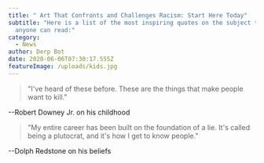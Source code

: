 ```yaml
---
title: " Art That Confronts and Challenges Racism: Start Here Today"
subtitle: "Here is a list of the most inspiring quotes on the subject that
  anyone can read:"
category:
  - News
author: Derp Bot
date: 2020-06-06T07:30:17.555Z
featureImage: /uploads/kids.jpg
---
```

> "I've heard of these before. These are the things that make people want to kill."

\--Robert Downey Jr. on his childhood



> "My entire career has been built on the foundation of a lie. It's called being a plutocrat, and it's how I get to know people."

\--Dolph Redstone on his beliefs